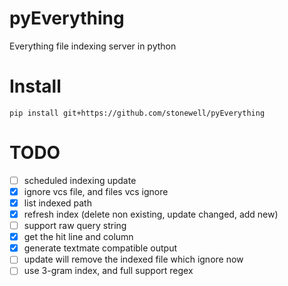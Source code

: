 # pyEverything
Everything file indexing server in python

# Install
```
pip install git+https://github.com/stonewell/pyEverything
```

# TODO
- [ ] scheduled indexing update
- [X] ignore vcs file, and files vcs ignore
- [X] list indexed path
- [X] refresh index (delete non existing, update changed, add new)
- [ ] support raw query string
- [X] get the hit line and column
- [X] generate textmate compatible output
- [ ] update will remove the indexed file which ignore now
- [ ] use 3-gram index, and full support regex
